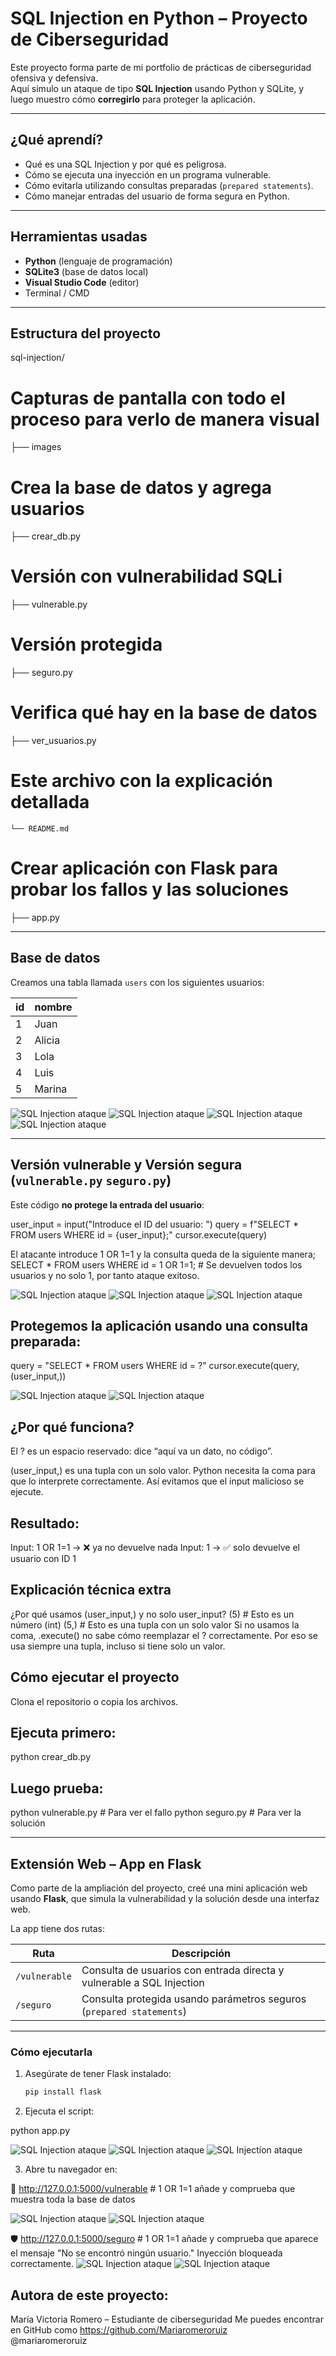 # SQL Injection en Python – Proyecto de Ciberseguridad

Este proyecto forma parte de mi portfolio de prácticas de ciberseguridad ofensiva y defensiva.  
Aquí simulo un ataque de tipo **SQL Injection** usando Python y SQLite, y luego muestro cómo **corregirlo** para proteger la aplicación.

---

## ¿Qué aprendí?

- Qué es una SQL Injection y por qué es peligrosa.
- Cómo se ejecuta una inyección en un programa vulnerable.
- Cómo evitarla utilizando consultas preparadas (`prepared statements`).
- Cómo manejar entradas del usuario de forma segura en Python.

---

## Herramientas usadas

- **Python** (lenguaje de programación)
- **SQLite3** (base de datos local)
- **Visual Studio Code** (editor)
- Terminal / CMD

---

## Estructura del proyecto
sql-injection/ 
# Capturas de pantalla con todo el proceso para verlo de manera visual
  ├── images
# Crea la base de datos y agrega usuarios
  ├── crear_db.py  
# Versión con vulnerabilidad SQLi
  ├── vulnerable.py 
# Versión protegida 
  ├── seguro.py 
# Verifica qué hay en la base de datos 
  ├── ver_usuarios.py 
# Este archivo con la explicación detallada
    └── README.md  
# Crear aplicación con Flask para probar los fallos y las soluciones
  ├── app.py
 
---

## Base de datos

Creamos una tabla llamada `users` con los siguientes usuarios:

| id | nombre  |
|----|---------|
| 1  | Juan    |
| 2  | Alicia  |
| 3  | Lola    |
| 4  | Luis    |
| 5  | Marina  |


![SQL Injection ataque](images/Base_de_datos_en_Python.png)
![SQL Injection ataque](images/Base_de_datos_creada_con_éxito.png)
![SQL Injection ataque](images/Script_para_ver_usuarios_de_una_base_de_datos.png)
![SQL Injection ataque](images/Ejecución_script_para_ver_usuarios.png)

---

## Versión vulnerable y Versión segura (`vulnerable.py` `seguro.py`)

Este código **no protege la entrada del usuario**:

user_input = input("Introduce el ID del usuario: ")
query = f"SELECT * FROM users WHERE id = {user_input};"
cursor.execute(query)

El atacante introduce 1 OR 1=1 y la consulta queda de la siguiente manera; 
SELECT * FROM users WHERE id = 1 OR 1=1; # Se devuelven todos los usuarios y no solo 1, por tanto ataque exitoso.

![SQL Injection ataque](images/Código_vulnerable.png)
![SQL Injection ataque](images/Ejecución_normal_de_código_vulnerable.png)
![SQL Injection ataque](images/Ataque_para_injection_sql.png)

## Protegemos la aplicación usando una consulta preparada:

query = "SELECT * FROM users WHERE id = ?"
cursor.execute(query, (user_input,))

![SQL Injection ataque](images/Código_seguro.png)
![SQL Injection ataque](images/Ejecución_segura_y_funcional.png)


## ¿Por qué funciona?
El ? es un espacio reservado: dice “aquí va un dato, no código”.

(user_input,) es una tupla con un solo valor. Python necesita la coma para que lo interprete correctamente. Así evitamos que el input malicioso se ejecute.

## Resultado:
Input: 1 OR 1=1 → ❌ ya no devuelve nada
Input: 1 → ✅ solo devuelve el usuario con ID 1

## Explicación técnica extra
¿Por qué usamos (user_input,) y no solo user_input? 
(5)     # Esto es un número (int)
(5,)    # Esto es una tupla con un solo valor
Si no usamos la coma, .execute() no sabe cómo reemplazar el ? correctamente.
Por eso se usa siempre una tupla, incluso si tiene solo un valor.

## Cómo ejecutar el proyecto
Clona el repositorio o copia los archivos.

## Ejecuta primero:
python crear_db.py
## Luego prueba:
python vulnerable.py     # Para ver el fallo
python seguro.py         # Para ver la solución

---

## Extensión Web – App en Flask
Como parte de la ampliación del proyecto, creé una mini aplicación web usando **Flask**, que simula la vulnerabilidad y la solución desde una interfaz web.

La app tiene dos rutas:

| Ruta | Descripción |
|------|-------------|
| `/vulnerable` | Consulta de usuarios con entrada directa y vulnerable a SQL Injection |
| `/seguro`     | Consulta protegida usando parámetros seguros (`prepared statements`) |

---

### Cómo ejecutarla

1. Asegúrate de tener Flask instalado:
   
   ```bash
   pip install flask

2. Ejecuta el script:

python app.py

![SQL Injection ataque](images/Código_app.py.png)
![SQL Injection ataque](images/Código_app.py2.png)
![SQL Injection ataque](images/Código_app.py3.png)

3. Abre tu navegador en:

🧨 http://127.0.0.1:5000/vulnerable     # 1 OR 1=1  añade y comprueba que muestra toda la base de datos

![SQL Injection ataque](images/Consulta_usuarios_normal.png)
![SQL Injection ataque](images/Consulta_usuarios_injection.png)

🛡️ http://127.0.0.1:5000/seguro    # 1 OR 1=1 añade y comprueba que aparece el mensaje "No se encontró ningún usuario."                                             Inyección bloqueada correctamente.
![SQL Injection ataque](images/Consulta_usuarios.png)
![SQL Injection ataque](images/Consulta_usuarios1.png)

## Autora de este proyecto: 
María Victoria Romero – Estudiante de ciberseguridad
Me puedes encontrar en GitHub como https://github.com/Mariaromeroruiz    
@mariaromeroruiz

